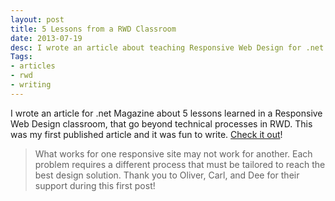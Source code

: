 ```yaml
---
layout: post
title: 5 Lessons from a RWD Classroom
date: 2013-07-19 
desc: I wrote an article about teaching Responsive Web Design for .net Magazine. It covers what I've learned the last two years of teaching RWD to college students.
Tags:
- articles
- rwd
- writing
---
```

I wrote an article for .net Magazine about 5 lessons learned in a Responsive Web Design classroom, that go beyond technical processes in RWD. This was my first published article and it was fun to write. <a href="http://www.netmagazine.com/opinions/5-lessons-responsive-web-design-classroom" target="_blank">Check it out</a>!
> What works for one responsive site may not work for another. Each problem requires a different process that must be tailored to reach the best design solution.
Thank you to Oliver, Carl, and Dee for their support during this first post!